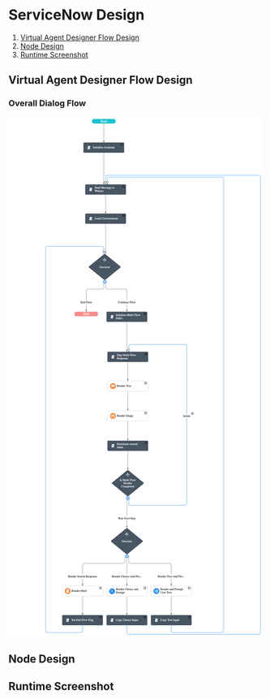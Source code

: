 # ServiceNow Design

1. [Virtual Agent Designer Flow Design](#virtual-agent-designer-flow-design)
2. [Node Design](#node-design)
3. [Runtime Screenshot](#runtime-screenshot)


## Virtual Agent Designer Flow Design

### Overall Dialog Flow

<img src="wa-service-now-flow.png"/>

## Node Design

## Runtime Screenshot



